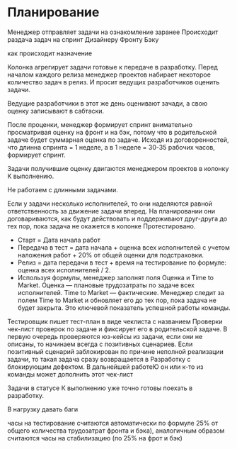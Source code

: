 # Планирование

Менеджер отправляет задачи на ознакомление заранее
Происходит раздача задач на спринт 
    Дизайнеру
    Фронту
    Бэку

как происходит назначение

Колонка агрегирует задачи готовые к передаче в разработку. Перед началом каждого релиза менеджер проектов набирает некоторое количество задач в релиз. И просит ведущих разработчиков оценить задачи.

Ведущие разработчики в этот же день оценивают зачади, а свою оценку записывают в сабтаски. 

После проценки, менеджер формирует спринт внимательно просматривая оценку на фронт и на бэк, потому что в родительской задаче будет суммарная оценка по задаче. Исходя из договоренностей, что длинна спринта = 1 неделе, а в 1 неделе = 30-35 рабочих часов, формирует спринт.

Задачи получившие оценку двигаются менеджером проектов в колонку К выполнению.


Не работаем с длинными задачами.


Если у задачи несколько исполнителей, то они наделяются равной ответственность за движение задачи вперед. На планировании они договариваются, как будут действовать и поддерживают друг-друга до тех пор, пока задача не окажется в колонке Протестировано. 

- Старт = Дата начала работ
- Передача в тест = дата начала + оценка всех исполнителей с учетом наложения работ + 20% от общей оценки для подстраховки.
- Релиз = дата передачи в тест + время на тестирование по формуле: оценка всех исполнителей / 2.
- Используя формулы, менеджер заполнят поля Оценка и Time to Market. Оценка — плановые трудозатраты по задаче всех исполнителей. Time to Market — фактические. Менеджер следит за полем Time to Market и обновляет его до тех пор, пока задача не будет закрыта. Это ключевой показатель успешной работы команды.


Тестировщик пишет тест-план в виде чеклиста с названием Проверки чек-лист проверок по задаче и фиксирует его в родительской задаче. В первую очередь проверяются юз-кейсы из задачи, если они не описаны, то начинаем всегда с позитивных сценариев. Если позитивный сценарий заблокирован по причине неполной реализации задачи, то такая задача сразу возвращается в Разработку с блокирующим дефектом. В дальнейшей работеЮ он или к-то из команды может дополнить этот чек-лист

Задачи в статусе К выполнению уже точно готовы поехать в разработку.

В нагрузку давать баги


часы на тестирование считаются автоматически по формуле 25% от общего количества трудозатрат фронта и бэка), аналогичным образом считаются часы на стабилизацию (по 25% на фрот и бэк)